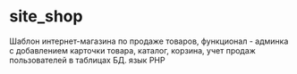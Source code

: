# site_shop

Шаблон интернет-магазина по продаже товаров, функционал - админка с добавлением карточки товара, каталог, корзина, учет продаж пользователей в таблицах БД.
язык PHP
